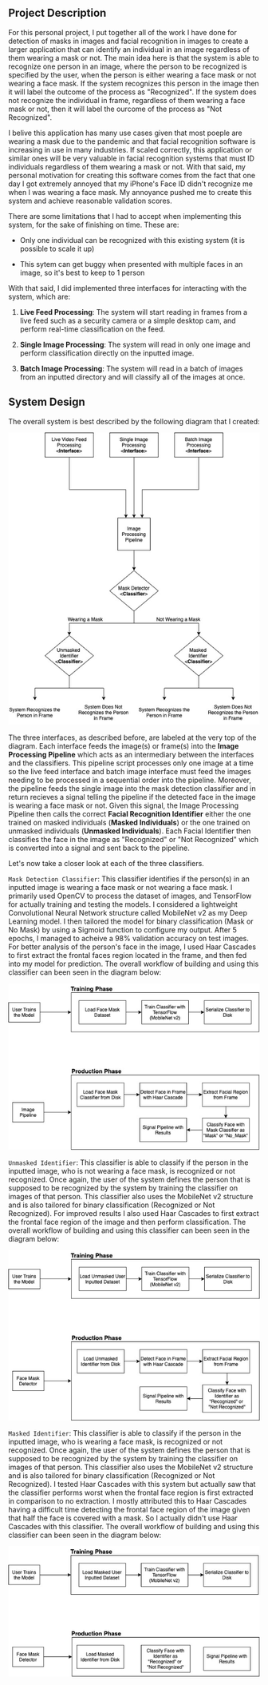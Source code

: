 ## Project Description

For this personal project, I put together all of the work I have done for detection of masks in images and facial recognition in images to create a larger application that can identify an individual in an image regardless of them wearing a mask or not. The main idea here is that the system is able to recognize one person in an image, where the person to be recognized is specified by the user, when the person is either wearing a face mask or not wearing a face mask. If the system recognizes this person in the image then it will label the outcome of the process as "Recognized". If the system does not recognize the individual in frame, regardless of them wearing a face mask or not, then it will label the ourcome of the process as "Not Recognized". 

I belive this application has many use cases given that most poeple are wearing a mask due to the pandemic and that facial recognition software is increasing in use in many industries. If scaled correctly, this application or similar ones will be very valuable in facial recognition systems that must ID individuals regardless of them wearing a mask or not. With that said, my personal motivation for creating this software comes from the fact that one day I got extremely annoyed that my iPhone's Face ID didn't recognize me when I was wearing a face mask. My annoyance pushed me to create this system and achieve reasonable validation scores.

There are some limitations that I had to accept when implementing this system, for the sake of finishing on time. These are:

- Only one individual can be recognized with this existing system (it is possible to scale it up)

- This sytem can get buggy when presented with multiple faces in an image, so it's best to keep to 1 person

With that said, I did implemented three interfaces for interacting with the system, which are:

1) **Live Feed Processing**: The system will start reading in frames from a live feed such as a security camera or a simple desktop cam, and perform real-time classification on the feed.

2) **Single Image Processing**: The system will read in only one image and perform classification directly on the inputted image.

3) **Batch Image Processing**: The system will read in a batch of images from an inputted directory and will classify all of the images at once.


## System Design

The overall system is best described by the following diagram that I created:

![](/Diagrams/System%20Diagrams-Entire%20System%20Diagram.jpg)

The three interfaces, as described before, are labeled at the very top of the diagram. Each interface feeds the image(s) or frame(s) into the **Image Processing Pipeline** which acts as an intermediary between the interfaces and the classifiers. This pipeline script processes only one image at a time so the live feed interface and batch image interface must feed the images needing to be processed in a sequential order into the pipeline. Moreover, the pipeline feeds the single image into the mask detection classifier and in return recieves a signal telling the pipeline if the detected face in the image is wearing a face mask or not. Given this signal, the Image Processing Pipeline then calls the correct **Facial Recognition Identifier** either the one trained on masked individuals (**Masked Individuals**) or the one trained on unmasked individuals (**Unmasked Individuals**). Each Facial Identifier then classifies the face in the image as "Recognized" or "Not Recognized" which is converted into a signal and sent back to the pipeline. 

Let's now take a closer look at each of the three classifiers.

`Mask Detection Classifier`: This classifier identifies if the person(s) in an inputted image is wearing a face mask or not wearing a face mask. I primarily used OpenCV to process the dataset of images, and TensorFlow for actually training and testing the models. I considered a lightweight Convolutional Neural Network structure called MobileNet v2 as my Deep Learning model. I then tailored the model for binary classification (Mask or No Mask) by using a Sigmoid function to configure my output. After 5 epochs, I managed to acheive a 98% validation accuracy on test images. For better analysis of the person's face in the image, I used Haar Cascades to first extract the frontal faces region located in the frame, and then fed into my model for prediction. The overall workflow of building and using this classifier can been seen in the diagram below:

![](/Diagrams/System%20Diagrams-Mask%20Detector.jpg)

`Unmasked Identifier`: This classifier is able to classify if the person in the inputted image, who is not wearing a face mask, is recognized or not recognized. Once again, the user of the system defines the person that is supposed to be recognized by the system by training the classifier on images of that person. This classifier also uses the MobileNet v2 structure and is also tailored for binary classification (Recognized or Not Recognized). For improved results I also used Haar Cascades to first extract the frontal face region of the image and then perform classification. The overall workflow of building and using this classifier can been seen in the diagram below:

![](/Diagrams/System%20Diagrams-Unmasked%20Identifier.jpg)

`Masked Identifier`: This classifier is able to classify if the person in the inputted image, who is wearing a face mask, is recognized or not recognized. Once again, the user of the system defines the person that is supposed to be recognized by the system by training the classifier on images of that person. This classifier also uses the MobileNet v2 structure and is also tailored for binary classification (Recognized or Not Recognized). I tested Haar Cascades with this system but actually saw that the classifier performs worst when the frontal face region is first extracted in comparison to no extraction. I mostly attributed this to Haar Cascades having a difficult time detecting the frontal face region of the image given that half the face is covered with a mask. So I actually didn't use Haar Cascades with this classifier. The overall workflow of building and using this classifier can been seen in the diagram below:

![](/Diagrams/System%20Diagrams-Masked%20Identifier.jpg)





